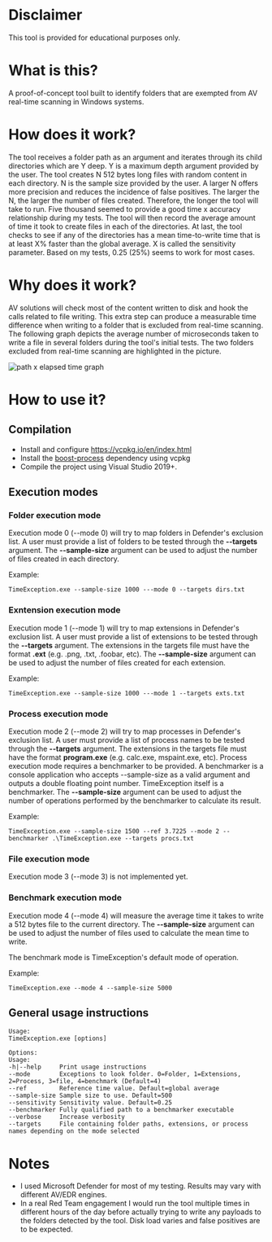 # Disclaimer

This tool is provided for educational purposes only.

# What is this?
A proof-of-concept tool built to identify folders that are exempted from AV real-time scanning in Windows systems.

# How does it work?
The tool receives a folder path as an argument and iterates through its child directories which are Y deep.  Y is a maximum depth argument provided by the user.  The tool creates N 512 bytes long files with random content in each directory.  N is the sample size provided by the user.  A larger N offers more precision and reduces the incidence of false positives.  The larger the N, the larger the number of files created.  Therefore, the longer the tool will take to run.  Five thousand seemed to provide a good time x accuracy relationship during my tests.  The tool will then record the average amount of time it took to create files in each of the directories.  At last, the tool checks to see if any of the directories has a mean time-to-write time that is at least X% faster than the global average.  X is called the sensitivity parameter.  Based on my tests, 0.25 (25%) seems to work for most cases.

# Why does it work?
AV solutions will check most of the content written to disk and hook the calls related to file writing.  This extra step can produce a measurable time difference when writing to a folder that is excluded from real-time scanning.
The following graph depicts the average number of microseconds taken to write a file in several folders during the tool's initial tests.  The two folders excluded from real-time scanning are highlighted in the picture.

![path x elapsed time graph](https://github.com/bananabr/TimeException/blob/main/graph.png)

# How to use it?

## Compilation
* Install and configure https://vcpkg.io/en/index.html
* Install the [boost-process](https://www.boost.org/doc/libs/1_64_0/doc/html/process.html) dependency using vcpkg
* Compile the project using Visual Studio 2019+.

## Execution modes
### Folder execution mode
Execution mode 0 (--mode 0) will try to map folders in Defender's exclusion list. A user must provide a list of folders to be tested through the **--targets** argument. The **--sample-size** argument can be used to adjust the number of files created in each directory.

Example:
```
TimeException.exe --sample-size 1000 ---mode 0 --targets dirs.txt
```

### Exntension execution mode
Execution mode 1 (--mode 1) will try to map extensions in Defender's exclusion list. A user must provide a list of extensions to be tested through the **--targets** argument. The extensions in the targets file must have the format **.ext** (e.g. .png, .txt, .foobar, etc).  The **--sample-size** argument can be used to adjust the number of files created for each extension.

Example:
```
TimeException.exe --sample-size 1000 ---mode 1 --targets exts.txt
```

### Process execution mode
Execution mode 2 (--mode 2) will try to map processes in Defender's exclusion list. A user must provide a list of process names to be tested through the **--targets** argument. The extensions in the targets file must have the format **program.exe** (e.g. calc.exe, mspaint.exe, etc).  Process execution mode requires a benchmarker to be provided.  A benchmarker is a console application who accepts --sample-size as a valid argument and outputs a double floating point number.  TimeException itself is a benchmarker. The **--sample-size** argument can be used to adjust the number of operations performed by the benchmarker to calculate its result.

Example:
```
TimeException.exe --sample-size 1500 --ref 3.7225 --mode 2 --benchmarker .\TimeException.exe --targets procs.txt
```

### File execution mode
Execution mode 3 (--mode 3) is not implemented yet.

### Benchmark execution mode
Execution mode 4 (--mode 4) will measure the average time it takes to write a 512 bytes file to the current directory.  The **--sample-size** argument can be used to adjust the number of files used to calculate the mean time to write.

The benchmark mode is TimeException's default mode of operation.

Example:
```
TimeException.exe --mode 4 --sample-size 5000
```

## General usage instructions

```
Usage:
TimeException.exe [options]

Options:
Usage:
-h|--help     Print usage instructions
--mode        Exceptions to look folder. 0=Folder, 1=Extensions, 2=Process, 3=file, 4=benchmark (Default=4)
--ref         Reference time value. Default=global average
--sample-size Sample size to use. Default=500
--sensitivity Sensitivity value. Default=0.25
--benchmarker Fully qualified path to a benchmarker executable
--verbose     Increase verbosity
--targets     File containing folder paths, extensions, or process names depending on the mode selected
```
# Notes

* I used Microsoft Defender for most of my testing.  Results may vary with different AV/EDR engines.
* In a real Red Team engagement I would run the tool multiple times in different hours of the day before actually trying to write any payloads to the folders detected by the tool.  Disk load varies and false positives are to be expected.
